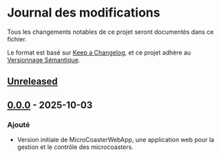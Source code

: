 # Journal des modifications

Tous les changements notables de ce projet seront documentés dans ce fichier.

Le format est basé sur [Keep a Changelog](https://keepachangelog.com/fr/1.1.0/),
et ce projet adhère au [Versionnage Sémantique](https://semver.org/lang/fr/spec/v2.0.0.html).

## [Unreleased]

## [0.0.0] - 2025-10-03

### Ajouté

- Version initiale de MicroCoasterWebApp, une application web pour la gestion et le contrôle des microcoasters.

[unreleased]: https://github.com/Microcoaster/MicroCoasterWebApp/compare/v0.0.0...HEAD
[0.0.0]: https://github.com/Microcoaster/MicroCoasterWebApp/releases/tag/v0.0.0
